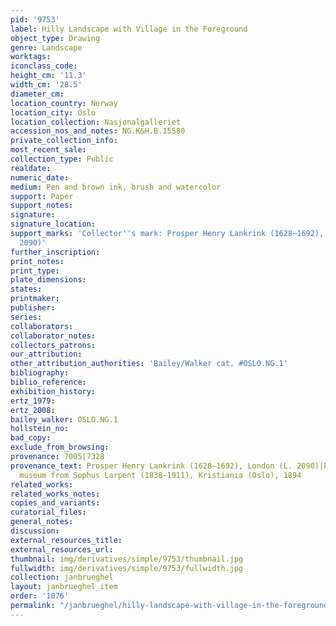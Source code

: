 ```yaml
---
pid: '9753'
label: Hilly Landscape with Village in the Foreground
object_type: Drawing
genre: Landscape
worktags:
iconclass_code:
height_cm: '11.3'
width_cm: '28.5'
diameter_cm:
location_country: Norway
location_city: Oslo
location_collection: Nasjonalgalleriet
accession_nos_and_notes: NG.K&H.B.15580
private_collection_info:
most_recent_sale:
collection_type: Public
realdate:
numeric_date:
medium: Pen and brown ink, brush and watercolor
support: Paper
support_notes:
signature:
signature_location:
support_marks: 'Collector''s mark: Prosper Henry Lankrink (1628–1692), London (L.
  2090)'
further_inscription:
print_notes:
print_type:
plate_dimensions:
states:
printmaker:
publisher:
series:
collaborators:
collaborator_notes:
collectors_patrons:
our_attribution:
other_attribution_authorities: 'Bailey/Walker cat. #OSLO.NG.1'
bibliography:
biblio_reference:
exhibition_history:
ertz_1979:
ertz_2008:
bailey_walker: OSLO.NG.1
hollstein_no:
bad_copy:
exclude_from_browsing:
provenance: 7005|7328
provenance_text: Prosper Henry Lankrink (1628–1692), London (L. 2090)|Purchased by
  museum from Sophus Larpent (1838-1911), Kristiania (Oslo), 1894
related_works:
related_works_notes:
copies_and_variants:
curatorial_files:
general_notes:
discussion:
external_resources_title:
external_resources_url:
thumbnail: img/derivatives/simple/9753/thumbnail.jpg
fullwidth: img/derivatives/simple/9753/fullwidth.jpg
collection: janbrueghel
layout: janbrueghel_item
order: '1076'
permalink: "/janbrueghel/hilly-landscape-with-village-in-the-foreground"
---
```


